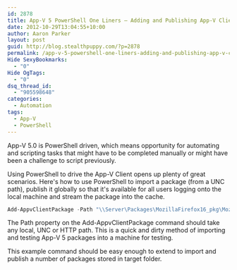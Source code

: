 ```yaml
---
id: 2878
title: App-V 5 PowerShell One Liners – Adding and Publishing App-V Client Packages
date: 2012-10-29T13:04:55+10:00
author: Aaron Parker
layout: post
guid: http://blog.stealthpuppy.com/?p=2878
permalink: /app-v-5-powershell-one-liners-adding-and-publishing-app-v-client-packages/
Hide SexyBookmarks:
  - "0"
Hide OgTags:
  - "0"
dsq_thread_id:
  - "905598648"
categories:
  - Automation
tags:
  - App-V
  - PowerShell
---
```

App-V 5.0 is PowerShell driven, which means opportunity for automating and scripting tasks that might have to be completed manually or might have been a challenge to script previously.

Using PowerShell to drive the App-V Client opens up plenty of great scenarios. Here's how to use PowerShell to import a package (from a UNC path), publish it globally so that it's available for all users logging onto the local machine and stream the package into the cache.

```powershell
Add-AppvClientPackage -Path "\\Server\Packages\MozillaFirefox16_pkg\MozillaFirefox16.appv" | Publish-AppvClientPackage -Global | Mount-AppvClientPackage -Verbose
```

The Path property on the Add-AppvClientPackage command should take any local, UNC or HTTP path. This is a quick and dirty method of importing and testing App-V 5 packages into a machine for testing.

This example command should be easy enough to extend to import and publish a number of packages stored in target folder.